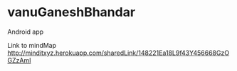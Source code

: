 # vanuGaneshBhandar
Android app

Link to mindMap
http://minditxyz.herokuapp.com/sharedLink/148221Ea18L9f43Y456668GzOGZzAmI
